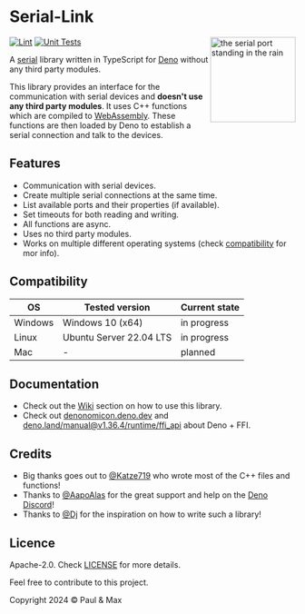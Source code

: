 # Serial-Link

<a href="https://deno.land"><img align="right" src="https://github.com/Serial-Link/.github/blob/main/assets/profile.svg" height="150px" alt="the serial port standing in the rain"></a>

[![Lint](https://github.com/Serial-Link/Serial-Link/actions/workflows/lint.yml/badge.svg)](https://github.com/Serial-Link/Serial-Link/actions/workflows/lint.yml)
[![Unit Tests](https://github.com/Serial-Link/Serial-Link/actions/workflows/unit_tests.yml/badge.svg)](https://github.com/Serial-Link/Serial-Link/actions/workflows/unit_tests.yml)

A [serial](https://en.wikipedia.org/wiki/Serial_communication) library written in TypeScript for [Deno](https://deno.land) without any third party modules.

This library provides an interface for the communication with serial devices and **doesn't use any third party modules**. It uses C++ functions which are compiled to [WebAssembly](https://developer.mozilla.org/en-US/docs/WebAssembly). These functions are then loaded by Deno to establish a serial connection and talk to the devices.

## Features
- Communication with serial devices.
- Create multiple serial connections at the same time.
- List available ports and their properties (if available).
- Set timeouts for both reading and writing.
- All functions are async.
- Uses no third party modules.
- Works on multiple different operating systems (check [compatibility](#compatibility) for mor info).

## Compatibility
| OS      | Tested version          | Current state |
|---------|-------------------------|---------------|
| Windows | Windows 10 (x64)        | in progress   |
| Linux   | Ubuntu Server 22.04 LTS | in progress   |
| Mac     | -                       | planned       |

## Documentation
- Check out the [Wiki](https://github.com/Serial-Link/Serial-Link/wiki) section on how to use this library.
- Check out [denonomicon.deno.dev](https://denonomicon.deno.dev/) and [deno.land/manual@v1.36.4/runtime/ffi_api](https://deno.land/manual@v1.36.4/runtime/ffi_api) about Deno + FFI.

## Credits
- Big thanks goes out to [@Katze719](https://github.com/Katze719) who wrote most of the C++ files and functions!
- Thanks to [@AapoAlas](https://github.com/aapoalas) for the great support and help on the [Deno Discord](https://discord.gg/deno)!
- Thanks to [@Dj](https://github.com/DjDeveloperr) for the inspiration on how to write such a library!

## Licence
Apache-2.0. Check [LICENSE](https://github.com/Serial-Link/Serial-Link/blob/main/LICENSE) for more details.

Feel free to contribute to this project.

Copyright 2024 © Paul & Max
